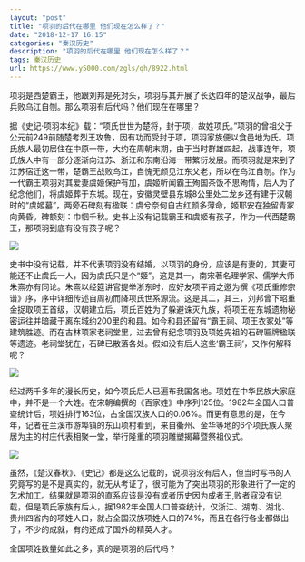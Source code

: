```yaml
---
layout: "post"
title: "项羽的后代在哪里 他们现在怎么样了？"
date: "2018-12-17 16:15"
categories: "秦汉历史"
description: "项羽的后代在哪里 他们现在怎么样了？"
tags: 秦汉历史
url: https://www.y5000.com/zgls/qh/8922.html
---
```






项羽是西楚霸王，他跟刘邦是死对头，项羽与其开展了长达四年的楚汉战争，最后兵败乌江自刎。那么项羽有后代吗？他们现在在哪里？

据《史记·项羽本纪》载：“项氏世世为楚将，封于项，故姓项氏。”项羽的曾祖父于公元前249前随楚考烈王攻鲁，因有功而受封于项，项羽家族便以食邑地为氏。项氏族人最初居住在中原一带，大约在周朝末期，由于当时群雄四起，战事连年，项氏族人中有一部分逐渐向江苏、浙江和东南沿海一带繁衍发展。而项羽就是来到了江苏宿迁这一带，楚霸王战败乌江，自愧无颜见江东父老，所以在乌江自刎。作为一代霸王项羽对其爱妻虞姬保护有加，虞姬听闻霸王殉国茶饭不思殉情，后人为了纪念他们，将虞姬葬于东城。现在，安徽灵壁县东城8公里处二龙乡还有建于汉朝时的“虞姬墓”，两旁石碑刻有楹联：虞兮奈何自古红颜多薄命，姬耶安在独留青冢向黄昏。碑额刻：巾帼千秋。史书上没有记载霸王和虞姬有孩子，作为一代西楚霸王，那项羽到底有没有孩子呢？

![](https://img.y5000.com/uploads/allimg/170103/0941552147-0.jpg)

史书中没有记载，并不代表项羽没有结婚，以项羽的身份，应该是有妻的，其妻可能还不止虞氏一人，因为虞氏只是个“姬”。这是其一，南宋著名理学家、儒学大师朱熹亦有同论。朱熹以经筵讲官提举浙东时，应好友项平甫之邀为撰《项氏重修宗谱》序，序中详细传述自周初而降项氏世系源流。这是其二，其三，刘邦曾下昭重金捉取项王首级，汉朝建立后，项氏百姓为了躲避诛灭九族，将项王在东城遗物秘密运往并暗藏于离东城约200里的和县。如今和县还留有“霸王祠、项王衣冢处”等建筑胜迹。而在古林项家老祠堂里，过去曾有纪念项羽及项姓先祖的石碑匾牌楹联等遗迹。老祠堂犹在，石碑已散落各处。假如没有后人这些‘霸王祠’，又作何解释呢？

![](https://img.y5000.com/uploads/allimg/170103/8-1F103093F4294.jpg)

经过两千多年的漫长历史，如今项氏后人已遍布我国各地。项姓在中华民族大家庭中，并不是一个大姓。在宋朝编撰的《百家姓》中序列125位。1982年全国人口普查统计后，项姓排行163位，占全国汉族人口的0.06%。而更有意思的是，在今年，记者在兰溪市游埠镇的东山项村看到，来自衢州、金华等地的6个项氏族人聚居为主的村庄代表相聚一堂，举行隆重的项羽雕塑揭幕暨祭祖仪式。

![](https://img.y5000.com/uploads/allimg/170103/8-1F103093A14R.jpg)

虽然，《楚汉春秋》、《史记》都是这么记载的，说项羽没有后人，但当时写书的人究竟写的是不是真实的，就无从考证了，很可能为了突出项羽的形象进行了一定的艺术加工。结果就是项羽的直系应该是没有或者历史因为成者王,败者寇没有记载，但是项氏家族有后人，据1982年全国人口普查统计，仅浙江、湖南、湖北、贵州四省内的项姓人口，就占全国汉族项姓人口的74%，而且在各行各业都做出了，不少的成就，有的还成了国外的精英人才。

全国项姓数量如此之多，真的是项羽的后代吗？

